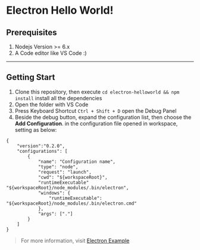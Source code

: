 # Electron Hello World!

## Prerequisites
1. Nodejs Version >= 6.x
2. A Code editor like VS Code :)

----

## Getting Start
1. Clone this repository, then execute `cd electron-helloworld && npm install` install all the dependencies
2. Open the folder with VS Code
3. Press Keyboard Shortcut `Ctrl + Shift + D` open the Debug Panel
4. Beside the debug button, expand the configuration list, then choose the **Add Configuration**. in the configuration file opened in workspace, setting as below: 
```
{
    "version":"0.2.0",
    "configurations": [
        {
            "name": "Configuration name",
            "type": "node",
            "request": "launch",
            "cwd": "${workspaceRoot}",
            "runtimeExecutable" "${workspaceRoot}/node_modules/.bin/electron",
            "windows": {
                "runtimeExecutable": "${workspaceRoot}/node_modules/.bin/electron.cmd"
            },
            "args": ["."]
        }
    ]
}
```

> For more information, visit [Electron Example](http://https://electronjs.org/docs/tutorial/first-app)